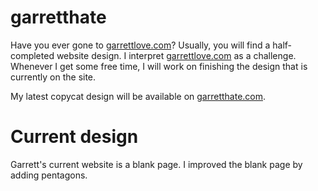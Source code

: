 # garretthate

Have you ever gone to [garrettlove.com](http://garrettlove.com)? Usually, you will find a half-completed website design. I interpret [garrettlove.com](http://garrettlove.com) as a challenge. Whenever I get some free time, I will work on finishing the design that is currently on the site.

My latest copycat design will be available on [garretthate.com](http://garretthate.com).

# Current design

Garrett's current website is a blank page. I improved the blank page by adding pentagons.

